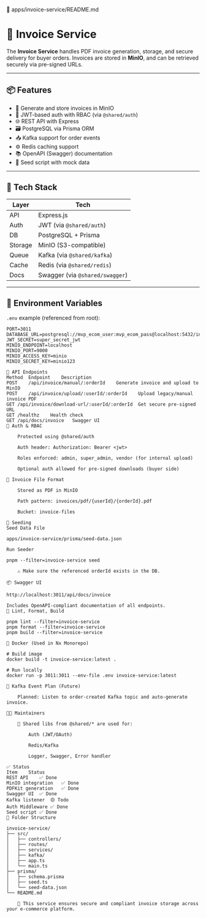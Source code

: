 📄 apps/invoice-service/README.md

# 🧾 Invoice Service

The **Invoice Service** handles PDF invoice generation, storage, and secure delivery for buyer orders. Invoices are stored in **MinIO**, and can be retrieved securely via pre-signed URLs.

---

## 📦 Features

- 🧾 Generate and store invoices in MinIO
- 🔐 JWT-based auth with RBAC (via `@shared/auth`)
- 🌐 REST API with Express
- 🗃️ PostgreSQL via Prisma ORM
- 📥 Kafka support for order events
- ⚙️ Redis caching support
- 📚 OpenAPI (Swagger) documentation
- 🧪 Seed script with mock data

---

## 🚀 Tech Stack

| Layer   | Tech                            |
| ------- | ------------------------------- |
| API     | Express.js                      |
| Auth    | JWT (via `@shared/auth`)        |
| DB      | PostgreSQL + Prisma             |
| Storage | MinIO (S3-compatible)           |
| Queue   | Kafka (via `@shared/kafka`)     |
| Cache   | Redis (via `@shared/redis`)     |
| Docs    | Swagger (via `@shared/swagger`) |

---

## 🧰 Environment Variables

`.env` example (referenced from root):

```env
PORT=3011
DATABASE_URL=postgresql://mvp_ecom_user:mvp_ecom_pass@localhost:5432/invoice_service_db
JWT_SECRET=super_secret_jwt
MINIO_ENDPOINT=localhost
MINIO_PORT=9000
MINIO_ACCESS_KEY=minio
MINIO_SECRET_KEY=minio123

🔗 API Endpoints
Method	Endpoint	Description
POST	/api/invoice/manual/:orderId	Generate invoice and upload to MinIO
POST	/api/invoice/upload/:userId/:orderId	Upload legacy/manual invoice PDF
GET	/api/invoice/download-url/:userId/:orderId	Get secure pre-signed URL
GET	/healthz	Health check
GET	/api/docs/invoice	Swagger UI
🔐 Auth & RBAC

    Protected using @shared/auth

    Auth header: Authorization: Bearer <jwt>

    Roles enforced: admin, super_admin, vendor (for internal upload)

    Optional auth allowed for pre-signed downloads (buyer side)

🧾 Invoice File Format

    Stored as PDF in MinIO

    Path pattern: invoices/pdf/{userId}/{orderId}.pdf

    Bucket: invoice-files

🧪 Seeding
Seed Data File

apps/invoice-service/prisma/seed-data.json

Run Seeder

pnpm --filter=invoice-service seed

    ⚠️ Make sure the referenced orderId exists in the DB.

📦 Swagger UI

http://localhost:3011/api/docs/invoice

Includes OpenAPI-compliant documentation of all endpoints.
🧼 Lint, Format, Build

pnpm lint --filter=invoice-service
pnpm format --filter=invoice-service
pnpm build --filter=invoice-service

🐳 Docker (Used in Nx Monorepo)

# Build image
docker build -t invoice-service:latest .

# Run locally
docker run -p 3011:3011 --env-file .env invoice-service:latest

🔄 Kafka Event Plan (Future)

    Planned: Listen to order-created Kafka topic and auto-generate invoice.

👩‍💻 Maintainers

    🧠 Shared libs from @shared/* are used for:

        Auth (JWT/OAuth)

        Redis/Kafka

        Logger, Swagger, Error handler

✅ Status
Item	Status
REST API	✅ Done
MinIO integration	✅ Done
PDFKit generation	✅ Done
Swagger UI	✅ Done
Kafka listener	🟡 Todo
Auth Middleware	✅ Done
Seed script	✅ Done
📁 Folder Structure

invoice-service/
├── src/
│   ├── controllers/
│   ├── routes/
│   ├── services/
│   ├── kafka/
│   ├── app.ts
│   └── main.ts
├── prisma/
│   ├── schema.prisma
│   ├── seed.ts
│   └── seed-data.json
└── README.md

    🔐 This service ensures secure and compliant invoice storage across your e-commerce platform.
```
